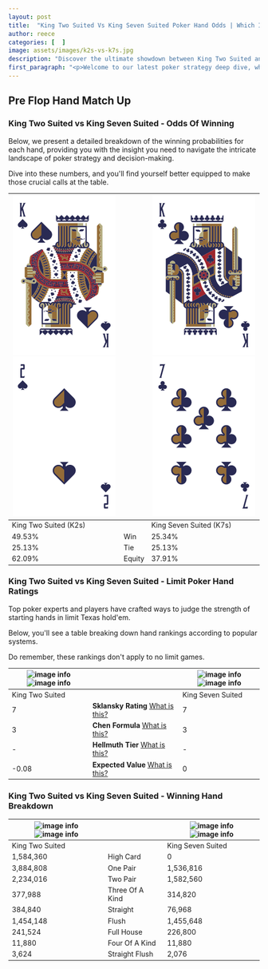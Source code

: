 ```yaml
---
layout: post
title:  "King Two Suited Vs King Seven Suited Poker Hand Odds | Which Is The Better Hand In Poker? A Complete Guide"
author: reece
categories: [  ]
image: assets/images/k2s-vs-k7s.jpg
description: "Discover the ultimate showdown between King Two Suited and King Seven Suited in poker! Uncover the odds, strategies, and scenarios where one hand triumphs over the other. Get ready to up your poker game with this thrilling analysis."
first_paragraph: "<p>Welcome to our latest poker strategy deep dive, where we're pitting two distinct hands against each other in a high-stakes showdown: King Two Suited vs King Seven Suited.</p><p>In the dynamic world of poker, every decision counts, and knowing which hand holds the upper hand is key to your success at the table.</p><p>In this article, we'll dissect these two hands, explore the scenarios where one dominates the other, and equip you with the knowledge to make strategic choices that can tip the odds in your favor.</p><p>Get ready to unravel the intriguing dynamics of these poker hands and elevate your game to new heights.</p>"
---
```




[comment]: # (sp0)

## Pre Flop Hand Match Up

<div class="table hand-ratings" markdown="1"> 



### King Two Suited vs King Seven Suited - Odds Of Winning

Below, we present a detailed breakdown of the winning probabilities for each hand, providing you with the insight you need to navigate the intricate landscape of poker strategy and decision-making. 

Dive into these numbers, and you'll find yourself better equipped to make those crucial calls at the table.


    
| ![image info](assets/images/hand1/k.png) ![image info](assets/images/hand1/2.png) |  | ![image info](assets/images/hand2/k.png) ![image info](assets/images/hand2/7.png) |
| -------- | -------- | -------- |
| King Two Suited (K2s) |  | King Seven Suited (K7s) |
| 49.53% | Win | 25.34% |
| 25.13% | Tie | 25.13% |
| 62.09% | Equity | 37.91% |




[comment]: # (sp1)



### King Two Suited vs King Seven Suited - Limit Poker Hand Ratings

Top poker experts and players have crafted ways to judge the strength of starting hands in limit Texas hold'em. 

Below, you'll see a table breaking down hand rankings according to popular systems. 

Do remember, these rankings don't apply to no limit games.


    
| ![image info](https://www.riverpairs.com/assets/images/hand1/k.png) ![image info](https://www.riverpairs.com/assets/images/hand1/2.png) |  | ![image info](https://www.riverpairs.com/assets/images/hand2/k.png) ![image info](https://www.riverpairs.com/assets/images/hand2/7.png) |
| -------- | -------- | -------- |
| King Two Suited |  | King Seven Suited |
| 7 | **Sklansky Rating** [What is this?](/sklansky-rating-explained) | 7 |
| 3 | **Chen Formula** [What is this?](/chen-formula-explained) | 3 |
| - | **Hellmuth Tier** [What is this?](/Hellmuth-tier-explained) | - |
| -0.08 | **Expected Value** [What is this?](/expected-value-explained) | 0 |




[comment]: # (sp2)



### King Two Suited vs King Seven Suited - Winning Hand Breakdown


    
| ![image info](https://www.riverpairs.com/assets/images/hand1/k.png) ![image info](https://www.riverpairs.com/assets/images/hand1/2.png) |  | ![image info](https://www.riverpairs.com/assets/images/hand2/k.png) ![image info](https://www.riverpairs.com/assets/images/hand2/7.png) |
| -------- | -------- | -------- |
| King Two Suited |  | King Seven Suited |
| 1,584,360 | High Card | 0 |
| 3,884,808 | One Pair | 1,536,816 |
| 2,234,016 | Two Pair | 1,582,560 |
| 377,988 | Three Of A Kind | 314,820 |
| 384,840 | Straight | 76,968 |
| 1,454,148 | Flush | 1,455,648 |
| 241,524 | Full House | 226,800 |
| 11,880 | Four Of A Kind | 11,880 |
| 3,624 | Straight Flush | 2,076 |




[comment]: # (sp3)



</div>

[comment]: # (sp4)



[comment]: # (sp5)

